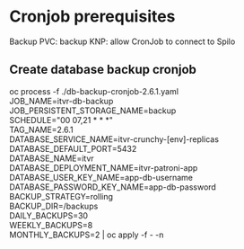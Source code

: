 # Cronjob prerequisites

Backup PVC: backup
KNP: allow CronJob to connect to Spilo

## Create database backup cronjob

oc process -f ./db-backup-cronjob-2.6.1.yaml \
JOB_NAME=itvr-db-backup \
JOB_PERSISTENT_STORAGE_NAME=backup \
SCHEDULE="00 07,21 \* \* \*" \
TAG_NAME=2.6.1 \
DATABASE_SERVICE_NAME=itvr-crunchy-[env]-replicas \
DATABASE_DEFAULT_PORT=5432 \
DATABASE_NAME=itvr \
DATABASE_DEPLOYMENT_NAME=itvr-patroni-app \
DATABASE_USER_KEY_NAME=app-db-username \
DATABASE_PASSWORD_KEY_NAME=app-db-password \
BACKUP_STRATEGY=rolling \
BACKUP_DIR=/backups \
DAILY_BACKUPS=30 \
WEEKLY_BACKUPS=8 \
MONTHLY_BACKUPS=2 | oc apply -f - -n <namespace>
